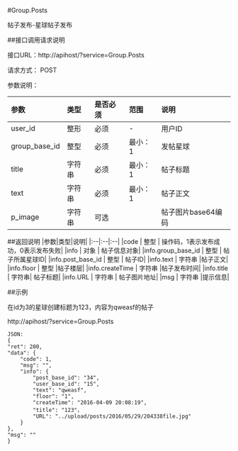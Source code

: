 #Group.Posts

帖子发布-星球帖子发布

##接口调用请求说明

接口URL：http://apihost/?service=Group.Posts

请求方式： POST

参数说明：

|参数|类型|是否必须|范围|说明|
|:--|:--|:--|:--|:--|
|user_id|整形|必须|-|用户ID|
|group_base_id  | 整型  | 必须   |               最小：1  |  发帖星球|
|title          | 字符串 |必须   |               最小：1  |   帖子标题|
|text           | 字符串| 必须  |                最小：1 |  帖子正文|
|p_image|字符串|可选||帖子图片base64编码|

##返回说明
|参数|类型|说明|
|:--|:--|:--|
|code               | 整型 | 操作码，1表示发布成功，0表示发布失败|
|info               | 对象 | 帖子信息对象|
|info.group_base_id | 整型 | 帖子所属星球ID|
|info.post_base_id | 整型 | 帖子ID|
|info.text         |  字符串 |帖子正文|
|info.floor        |  整型  |帖子楼层|
|info.createTime    | 字符串 |帖子发布时间|
|info.title         | 字符串| 帖子标题|
|info.URL | 字符串  | 帖子图片地址|
|msg               |  字符串 |提示信息|

##示例

在id为3的星球创建标题为123，内容为qweasf的帖子

http://apihost/?service=Group.Posts

    JSON:
    {
    "ret": 200,
    "data": {
        "code": 1,
        "msg": "",
        "info": {
            "post_base_id": "34",
            "user_base_id": "15",
            "text": "qweasf",
            "floor": "1",
            "createTime": "2016-04-09 20:08:19",
            "title": "123"，
            "URL": "../upload/posts/2016/05/29/204338file.jpg"
        }
    },
    "msg": ""
    }
